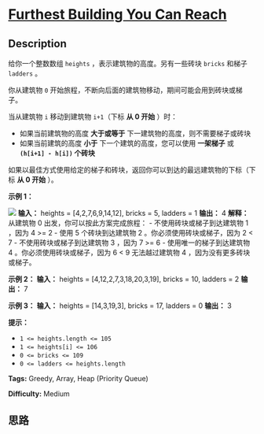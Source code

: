 # [Furthest Building You Can Reach][title]

## Description

给你一个整数数组 `heights` ，表示建筑物的高度。另有一些砖块 `bricks` 和梯子 `ladders` 。

你从建筑物 `0` 开始旅程，不断向后面的建筑物移动，期间可能会用到砖块或梯子。

当从建筑物 `i` 移动到建筑物 `i+1`（下标 **从 0 开始** ）时：

  * 如果当前建筑物的高度 **大于或等于** 下一建筑物的高度，则不需要梯子或砖块
  * 如果当前建筑的高度 **小于** 下一个建筑的高度，您可以使用 **一架梯子** 或 **`(h[i+1] - h[i])` 个砖块**

如果以最佳方式使用给定的梯子和砖块，返回你可以到达的最远建筑物的下标（下标 **从 0 开始** ）。

**示例 1：**

![](https://assets.leetcode-cn.com/aliyun-lc-upload/uploads/2020/10/31/q4.gif)
            **输入：** heights = [4,2,7,6,9,14,12], bricks = 5, ladders = 1    **输出：** 4    **解释：** 从建筑物 0 出发，你可以按此方案完成旅程：    - 不使用砖块或梯子到达建筑物 1 ，因为 4 >= 2    - 使用 5 个砖块到达建筑物 2 。你必须使用砖块或梯子，因为 2 < 7    - 不使用砖块或梯子到达建筑物 3 ，因为 7 >= 6    - 使用唯一的梯子到达建筑物 4 。你必须使用砖块或梯子，因为 6 < 9    无法越过建筑物 4 ，因为没有更多砖块或梯子。    

**示例 2：**
            **输入：** heights = [4,12,2,7,3,18,20,3,19], bricks = 10, ladders = 2    **输出：** 7    

**示例 3：**
            **输入：** heights = [14,3,19,3], bricks = 17, ladders = 0    **输出：** 3    

**提示：**

  * `1 <= heights.length <= 105`
  * `1 <= heights[i] <= 106`
  * `0 <= bricks <= 109`
  * `0 <= ladders <= heights.length`


**Tags:** Greedy, Array, Heap (Priority Queue)

**Difficulty:** Medium

## 思路

[title]: https://leetcode-cn.com/problems/furthest-building-you-can-reach
